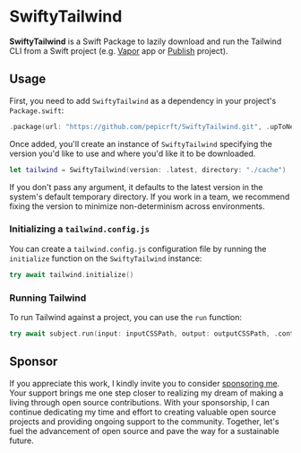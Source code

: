 # SwiftyTailwind

**SwiftyTailwind** is a Swift Package to lazily download and run the Tailwind CLI from a Swift project (e.g. [Vapor](https://vapor.codes) app or [Publish](https://github.com/JohnSundell/Publish) project). 

## Usage

First, you need to add `SwiftyTailwind` as a dependency in your project's `Package.swift`:

```swift
.package(url: "https://github.com/pepicrft/SwiftyTailwind.git", .upToNextMinor(from: "0.1.0"))
```

Once added, you'll create an instance of `SwiftyTailwind` specifying the version you'd like to use and where you'd like it to be downloaded.

```swift
let tailwind = SwiftyTailwind(version: .latest, directory: "./cache")
```

If you don't pass any argument, it defaults to the latest version in the system's default temporary directory. If you work in a team, we recommend fixing the version to minimize non-determinism across environments.

### Initializing a `tailwind.config.js`

You can create a `tailwind.config.js` configuration file by running the `initialize` function on the `SwiftyTailwind` instance:


```swift
try await tailwind.initialize()
```

### Running Tailwind

To run Tailwind against a project, you can use the `run` function:

```swift
try await subject.run(input: inputCSSPath, output: outputCSSPath, .content("views/**/*.html"))
```

## Sponsor

If you appreciate this work, I kindly invite you to consider [sponsoring me](https://github.com/sponsors/pepicrft). Your support brings me one step closer to realizing my dream of making a living through open source contributions. With your sponsorship, I can continue dedicating my time and effort to creating valuable open source projects and providing ongoing support to the community. Together, let's fuel the advancement of open source and pave the way for a sustainable future.